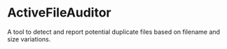 # ActiveFileAuditor
A tool to detect and report potential duplicate files based on filename and size variations.
